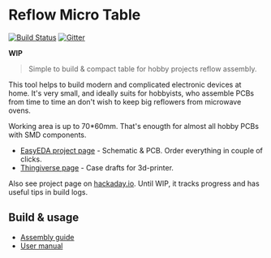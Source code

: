 Reflow Micro Table
==================

[![Build Status](https://travis-ci.org/puzrin/reflow_micro.svg)](https://travis-ci.org/puzrin/reflow_micro)
[![Gitter](https://badges.gitter.im/reflow_micro/community.svg)](https://gitter.im/reflow_micro/community)

**WIP**

> Simple to build & compact table for hobby projects reflow assembly.

This tool helps to build modern and complicated electronic devices at home.
It's very small, and ideally suits for hobbyists, who assemble PCBs from time to
time an don't wish to keep big reflowers from microwave ovens.

Working area is up to 70\*60mm. That's enougth for almost all hobby PCBs with
SMD components.

- [EasyEDA project page](https://easyeda.com/reflow/reflow-micro-table) -
  Schematic & PCB. Order everything in couple of clicks.
- [Thingiverse page](https://www.thingiverse.com/thing:4165226) - Case drafts
  for 3d-printer.

Also see project page on [hackaday.io](https://hackaday.io/project/168063-reflow-micro-table).
Until WIP, it tracks progress and has useful tips in build logs.


## Build & usage

- [Assembly guide](doc/assembly.md)
- [User manual](doc/manual.md)
